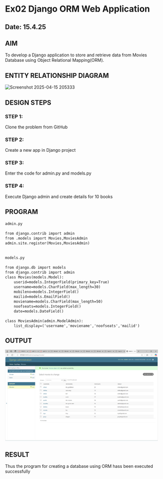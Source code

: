 # Ex02 Django ORM Web Application
## Date: 15.4.25
## AIM
To develop a Django application to store and retrieve data from Movies Database using Object Relational Mapping(ORM).

## ENTITY RELATIONSHIP DIAGRAM

![Screenshot 2025-04-15 205333](https://github.com/user-attachments/assets/9a522fe6-f1b7-4c6b-a515-089a1263be86)


## DESIGN STEPS

### STEP 1:
Clone the problem from GitHub

### STEP 2:
Create a new app in Django project

### STEP 3:
Enter the code for admin.py and models.py

### STEP 4:
Execute Django admin and create details for 10 books

## PROGRAM
~~~
admin.py

from django.contrib import admin
from .models import Movies,MoviesAdmin
admin.site.register(Movies,MoviesAdmin)


models.py

from django.db import models
from django.contrib import admin
class Movies(models.Model):
    userid=models.IntegerField(primary_key=True)
    username=models.CharField(max_length=30)
    mobileno=models.IntegerField()
    mailid=models.EmailField()
    moviename=models.CharField(max_length=50)
    noofseats=models.IntegerField()
    date=models.DateField()

class MoviesAdmin(admin.ModelAdmin):
    list_display=('username','moviename','noofseats','mailid')
~~~    


## OUTPUT
![alt text](<Screenshot 2025-04-15 144253.png>)



## RESULT
Thus the program for creating a database using ORM hass been executed successfully
